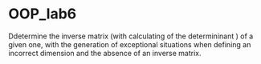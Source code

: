 # OOP_lab6

Ddetermine the inverse matrix (with calculating of the determininant ) of a given one, with the generation of exceptional situations when defining an incorrect dimension and the absence of an inverse matrix.
